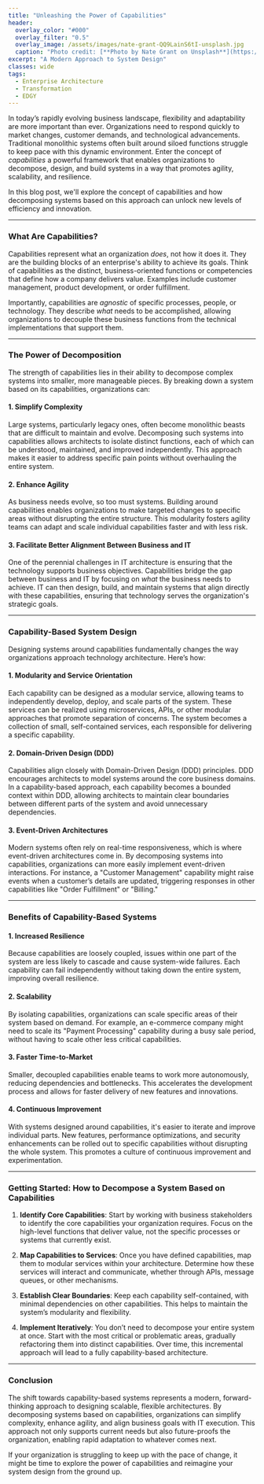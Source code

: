 ```yaml
---
title: "Unleashing the Power of Capabilities"
header:
  overlay_color: "#000"
  overlay_filter: "0.5"
  overlay_image: /assets/images/nate-grant-QQ9LainS6tI-unsplash.jpg
  caption: "Photo credit: [**Photo by Nate Grant on Unsplash**](https://unsplash.com)"
excerpt: "A Modern Approach to System Design"
classes: wide
tags:
  - Enterprise Architecture
  - Transformation
  - EDGY
---
```


In today’s rapidly evolving business landscape, flexibility and adaptability are more important than ever. Organizations need to respond quickly to market changes, customer demands, and technological advancements. Traditional monolithic systems often built around siloed functions struggle to keep pace with this dynamic environment. Enter the concept of *capabilities* a powerful framework that enables organizations to decompose, design, and build systems in a way that promotes agility, scalability, and resilience.

In this blog post, we'll explore the concept of capabilities and how decomposing systems based on this approach can unlock new levels of efficiency and innovation.

---

### What Are Capabilities?

Capabilities represent what an organization *does*, not how it does it. They are the building blocks of an enterprise's ability to achieve its goals. Think of capabilities as the distinct, business-oriented functions or competencies that define how a company delivers value. Examples include customer management, product development, or order fulfillment.

Importantly, capabilities are *agnostic* of specific processes, people, or technology. They describe *what* needs to be accomplished, allowing organizations to decouple these business functions from the technical implementations that support them.

---

### The Power of Decomposition

The strength of capabilities lies in their ability to decompose complex systems into smaller, more manageable pieces. By breaking down a system based on its capabilities, organizations can:

#### 1. **Simplify Complexity**
   Large systems, particularly legacy ones, often become monolithic beasts that are difficult to maintain and evolve. Decomposing such systems into capabilities allows architects to isolate distinct functions, each of which can be understood, maintained, and improved independently. This approach makes it easier to address specific pain points without overhauling the entire system.

#### 2. **Enhance Agility**
   As business needs evolve, so too must systems. Building around capabilities enables organizations to make targeted changes to specific areas without disrupting the entire structure. This modularity fosters agility teams can adapt and scale individual capabilities faster and with less risk.

#### 3. **Facilitate Better Alignment Between Business and IT**
   One of the perennial challenges in IT architecture is ensuring that the technology supports business objectives. Capabilities bridge the gap between business and IT by focusing on *what* the business needs to achieve. IT can then design, build, and maintain systems that align directly with these capabilities, ensuring that technology serves the organization's strategic goals.

---

### Capability-Based System Design

Designing systems around capabilities fundamentally changes the way organizations approach technology architecture. Here’s how:

#### 1. **Modularity and Service Orientation**
   Each capability can be designed as a modular service, allowing teams to independently develop, deploy, and scale parts of the system. These services can be realized using microservices, APIs, or other modular approaches that promote separation of concerns. The system becomes a collection of small, self-contained services, each responsible for delivering a specific capability.

#### 2. **Domain-Driven Design (DDD)**
   Capabilities align closely with Domain-Driven Design (DDD) principles. DDD encourages architects to model systems around the core business domains. In a capability-based approach, each capability becomes a bounded context within DDD, allowing architects to maintain clear boundaries between different parts of the system and avoid unnecessary dependencies.

#### 3. **Event-Driven Architectures**
   Modern systems often rely on real-time responsiveness, which is where event-driven architectures come in. By decomposing systems into capabilities, organizations can more easily implement event-driven interactions. For instance, a "Customer Management" capability might raise events when a customer’s details are updated, triggering responses in other capabilities like "Order Fulfillment" or "Billing."

---

### Benefits of Capability-Based Systems

#### 1. **Increased Resilience**
   Because capabilities are loosely coupled, issues within one part of the system are less likely to cascade and cause system-wide failures. Each capability can fail independently without taking down the entire system, improving overall resilience.

#### 2. **Scalability**
   By isolating capabilities, organizations can scale specific areas of their system based on demand. For example, an e-commerce company might need to scale its "Payment Processing" capability during a busy sale period, without having to scale other less critical capabilities.

#### 3. **Faster Time-to-Market**
   Smaller, decoupled capabilities enable teams to work more autonomously, reducing dependencies and bottlenecks. This accelerates the development process and allows for faster delivery of new features and innovations.

#### 4. **Continuous Improvement**
   With systems designed around capabilities, it's easier to iterate and improve individual parts. New features, performance optimizations, and security enhancements can be rolled out to specific capabilities without disrupting the whole system. This promotes a culture of continuous improvement and experimentation.

---

### Getting Started: How to Decompose a System Based on Capabilities

1. **Identify Core Capabilities**: Start by working with business stakeholders to identify the core capabilities your organization requires. Focus on the high-level functions that deliver value, not the specific processes or systems that currently exist.

2. **Map Capabilities to Services**: Once you have defined capabilities, map them to modular services within your architecture. Determine how these services will interact and communicate, whether through APIs, message queues, or other mechanisms.

3. **Establish Clear Boundaries**: Keep each capability self-contained, with minimal dependencies on other capabilities. This helps to maintain the system’s modularity and flexibility.

4. **Implement Iteratively**: You don’t need to decompose your entire system at once. Start with the most critical or problematic areas, gradually refactoring them into distinct capabilities. Over time, this incremental approach will lead to a fully capability-based architecture.

---

### Conclusion

The shift towards capability-based systems represents a modern, forward-thinking approach to designing scalable, flexible architectures. By decomposing systems based on capabilities, organizations can simplify complexity, enhance agility, and align business goals with IT execution. This approach not only supports current needs but also future-proofs the organization, enabling rapid adaptation to whatever comes next.

If your organization is struggling to keep up with the pace of change, it might be time to explore the power of capabilities and reimagine your system design from the ground up.
